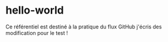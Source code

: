 # hello-world
Ce référentiel est destiné à la pratique du flux GitHub
j'écris des modification pour le test !
